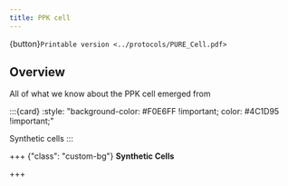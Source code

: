 ```yaml
---
title: PPK cell
---
```


{button}`Printable version <../protocols/PURE_Cell.pdf>`

## Overview

All of what we know about the PPK cell emerged from [](https://doi.org/10.63765/djnv7772)

:::{card}
:style: "background-color: #F0E6FF !important; color: #4C1D95 !important;"

Synthetic cells
:::

+++ {"class": "custom-bg"}
**Synthetic Cells**

+++
